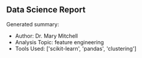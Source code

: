 ## Data Science Report

Generated summary:

- Author: Dr. Mary Mitchell
- Analysis Topic: feature engineering
- Tools Used: ['scikit-learn', 'pandas', 'clustering']
